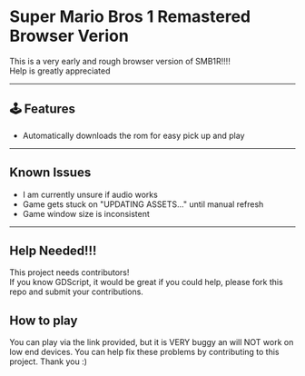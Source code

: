 # Super Mario Bros 1 Remastered Browser Verion

 This is a very early and rough browser version of SMB1R!!!!  
Help is greatly appreciated 

---

## 🕹️ Features
- Automatically downloads the rom for easy pick up and play

---

## Known Issues
- I am currently unsure if audio works
- Game gets stuck on "UPDATING ASSETS..." until manual refresh
- Game window size is inconsistent

---

## Help Needed!!!
This project needs contributors!  
If you know GDScript, it would be great if you could help, please fork this repo and submit your contributions.

## How to play
You can play via the link provided, but it is VERY buggy an will NOT work on low end devices. You can help fix these problems by contributing to this project. Thank you :)

